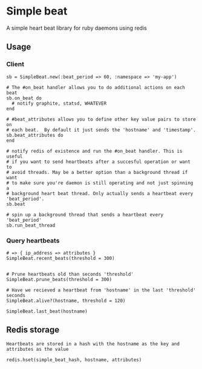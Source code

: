 # Simple beat

A simple heart beat library for ruby daemons using redis

## Usage

### Client

    sb = SimpleBeat.new(:beat_period => 60, :namespace => 'my-app')

    # The #on_beat handler allows you to do additional actions on each beat
    sb.on_beat do
      # notify graphite, statsd, WHATEVER
    end
    
    # #beat_attributes allows you to define other key value pairs to store on 
    # each beat.  By default it just sends the 'hostname' and 'timestamp'.
    sb.beat_attributes do
    end

    # notify redis of existence and run the #on_beat handler. This is useful
    # if you want to send heartbeats after a succesful operation or want to 
    # avoid threads. May be a better option than a background thread if want 
    # to make sure you're daemon is still operating and not just spinning a 
    # background heart beat thread. Only actually sends a heartbeat every 'beat_period'.
    sb.beat

    # spin up a background thread that sends a heartbeat every 'beat_period'
    sb.run_beat_thread


### Query heartbeats

    # => { ip_address => attributes }
    SimpleBeat.recent_beats(threshold = 300)


    # Prune heartbeats old than seconds 'threshold'
    SimpleBeat.prune_beats(threshold = 300)

    # Have we recieved a heartbeat from 'hostname' in the last 'threshold' seconds
    SimpleBeat.alive?(hostname, threshold = 120)

    SimpleBeat.last_beat(hostname)


## Redis storage

    Heartbeats are stored in a hash with the hostname as the key and attributes as the value

    redis.hset(simple_beat_hash, hostname, attributes)
